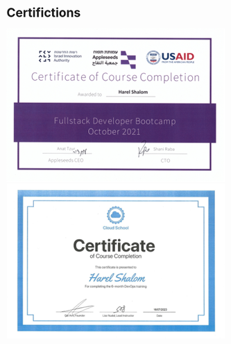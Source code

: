 # Certifictions

![alt text](Diploma_rz.png?raw=true "Optional Title")
![alt text](Cloudschool.jpg?raw=true "Optional Title")
